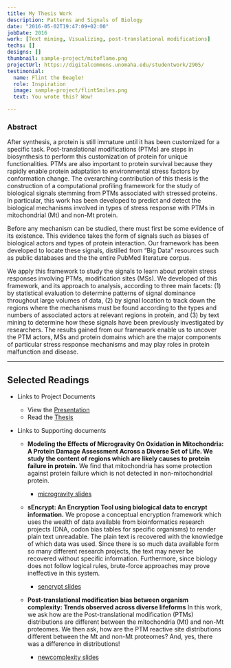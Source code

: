 ```yaml
---
title: My Thesis Work
description: Patterns and Signals of Biology
date: "2016-05-02T19:47:09+02:00"
jobDate: 2016
work: [Text mining, Visualizing, post-translational modifications]
techs: []
designs: []
thumbnail: sample-project/mitoflame.png
projectUrl: https://digitalcommons.unomaha.edu/studentwork/2905/
testimonial:
  name: Flint the Beagle!
  role: Inspiration
  image: sample-project/flintSmiles.png
  text: You wrote this? Wow!

---
```


### Abstract

After synthesis, a protein is still immature until it has been customized for a specific task. Post-translational modifications (PTMs) are steps in biosynthesis to perform this customization of protein for unique functionalities. PTMs are also important to protein survival because they rapidly enable protein adaptation to environmental stress factors by conformation change. The overarching contribution of this thesis is the construction of a computational profiling framework for the study of biological signals stemming from PTMs associated with stressed proteins. In particular, this work has been developed to predict and detect the biological mechanisms involved in types of stress response with PTMs in mitochondrial (Mt) and non-Mt protein.


Before any mechanism can be studied, there must first be some evidence of its existence. This evidence takes the form of signals such as biases of biological actors and types of protein interaction. Our framework has been developed to locate these signals, distilled from “Big Data” resources such as public databases and the the entire PubMed literature corpus.

We apply this framework to study the signals to learn about protein stress responses involving PTMs, modification sites (MSs). We developed of this framework, and its approach to analysis, according to three main facets: (1) by statistical evaluation to determine patterns of signal dominance throughout large volumes of data, (2) by signal location to track down the regions where the mechanisms must be found according to the types and numbers of associated actors at relevant regions in protein, and (3) by text mining to determine how these signals have been previously investigated by researchers. The results gained from our framework enable us to uncover the PTM actors, MSs and protein domains which are the major components of particular stress response mechanisms and may play roles in protein malfunction and disease.

---

## Selected Readings

* Links to Project Documents
  + View the [Presentation](/images/gradschool/watersedge_defense.pdf)
  + Read the [Thesis](https://digitalcommons.unomaha.edu/studentwork/2905/)

* Links to Supporting documents
  + __Modeling the Effects of Microgravity On Oxidation in Mitochondria: A Protein Damage Assessment Across a Diverse Set of Life. We study the content of regions which are likely causes to protein failure in protein.__ We find that mitochondria has some protection against protein failure which is not detected in non-mitochondrial protein.
    - [microgravity slides](/talks/microgravity_i.pdf)

  + __sEncrypt: An Encryption Tool using biological data to encrypt information.__ We propose a conceptual encryption framework which uses the wealth of data available from bioinformatics research projects (DNA, codon bias tables for specific organisms) to render plain text unreadable. The plain text is recovered with the knowledge of which data was used. Since there is so much data available form so many different research projects, the text may never be recovered without specific information. Furthermore, since biology does not follow logical rules, brute-force approaches may prove ineffective in this system. 
      - [sencrypt slides](/talks/sencrypt.pdf)
  + __Post-translational modification bias between organism complexity: Trends observed across diverse lifeforms__ In this work, we ask how are the Post-translational modification (PTMs) distributions are different between the mitochondria (Mt) and non-Mt proteomes. We then ask, how are the PTM reactive site distributions different between the Mt and non-Mt proteomes? And, yes, there was a difference in distributions!
      - [newcomplexity slides](/talks/newcomplexity_ii_capstone.pdf)
